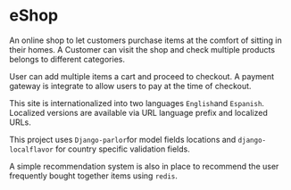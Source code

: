 # eShop
An online shop to let customers purchase items at the comfort of sitting in their homes.
A Customer can visit the shop and check multiple products belongs to different categories.

User can add multiple items a cart and proceed to checkout. A payment gateway is integrate to allow users to 
pay at the time of checkout.

This site is internationalized into two languages ``English``and `Espanish`.
Localized versions are available via URL language prefix and localized URLs.

This project uses ``Django-parlor``for model fields locations and `django-localflavor`
for country specific validation fields.

A simple recommendation system is also in place to recommend the user frequently bought together items using `redis`.